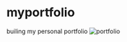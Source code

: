 # myportfolio
builing my personal portfolio
![portfolio](https://user-images.githubusercontent.com/105133779/232175063-f8ac350d-2a74-4829-943d-3d2cae0d994e.png)
